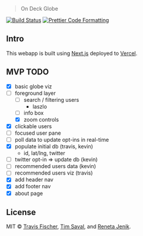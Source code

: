 > On Deck Globe

[![Build Status](https://github.com/senpai-so/on-deck-globe/actions/workflows/build.yml/badge.svg)](https://github.com/senpai-so/on-deck-globe/actions/workflows/build.yml) [![Prettier Code Formatting](https://img.shields.io/badge/code_style-prettier-brightgreen.svg)](https://prettier.io)

## Intro

This webapp is built using [Next.js](https://nextjs.org) deployed to [Vercel](http://vercel.com).

## MVP TODO

- [x] basic globe viz
- [ ] foreground layer
  - [ ] search / filtering users
    - laszlo
  - [ ] info box
  - [x] zoom controls
- [x] clickable users
- [ ] focused user pane
- [ ] poll data to update opt-ins in real-time
- [x] populate initial db (travis, kevin)
  - id, lat/lng, twitter
- [ ] twitter opt-in => update db (kevin)
- [ ] recommended users data (kevin)
- [ ] recommended users viz (travis)
- [x] add header nav
- [x] add footer nav
- [x] about page

## License

MIT © [Travis Fischer](https://transitivebullsh.it), [Tim Saval](https://twitter.com/timsaval), and [Reneta Jenik](https://www.linkedin.com/in/renetajenik/).
